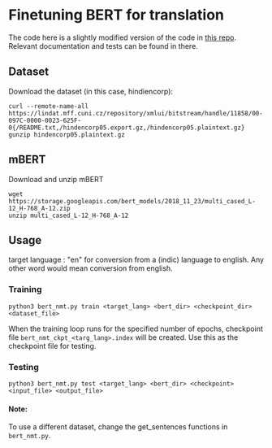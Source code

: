 # Finetuning BERT for translation

The code here is a slightly modified version of the code in [this repo](https://github.com/livingmagic/nmt-with-bert-tf2).
Relevant documentation and tests can be found in there.

## Dataset
Download the dataset (in this case, hindiencorp):
```
curl --remote-name-all https://lindat.mff.cuni.cz/repository/xmlui/bitstream/handle/11858/00-097C-0000-0023-625F-0{/README.txt,/hindencorp05.export.gz,/hindencorp05.plaintext.gz}
gunzip hindencorp05.plaintext.gz
```
## mBERT 
Download and unzip mBERT

```
wget https://storage.googleapis.com/bert_models/2018_11_23/multi_cased_L-12_H-768_A-12.zip
unzip multi_cased_L-12_H-768_A-12
```

## Usage

target language : "en" for conversion from a (indic) language to english.
Any other word would mean conversion from english.

### Training
```
python3 bert_nmt.py train <target_lang> <bert_dir> <checkpoint_dir> <dataset_file> 
```

When the training loop runs for the specified number of epochs, checkpoint file ```bert_nmt_ckpt_<targ_lang>.index``` will be created. Use this as the checkpoint file for testing.
### Testing
```
python3 bert_nmt.py test <target_lang> <bert_dir> <checkpoint> <input_file> <output_file>
```

#### Note: 
To use a different dataset, change the get_sentences functions in ```bert_nmt.py```.